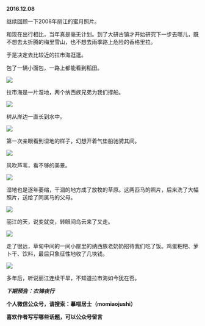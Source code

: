 
          
            
**2016.12.08**

继续回顾一下2008年丽江的蜜月照片。

和现在出行相比，当年真是毫无计划。到了大研古镇才开始研究下一步去哪儿，既不想去太折腾的梅里雪山，也不想去雨季路上危险的香格里拉。

于是决定去比较近的拉市海逛逛。

包了一辆小面包，一路上都能看到稻田。




![](//upload-images.jianshu.io/upload_images/51001-ff01d51ecdd70c20.jpg)




拉市海是一片湿地，两个纳西族兄弟为我们撑船。




![](//upload-images.jianshu.io/upload_images/51001-6ef83332583e0b33.jpg)




树从岸边一直长到水中。




![](//upload-images.jianshu.io/upload_images/51001-11912edf7713e525.jpg)




第一次亲眼看到湿地的样子，幻想开着气垫船驰骋其间。




![](//upload-images.jianshu.io/upload_images/51001-748622eb602ead65.jpg)




风吹芦苇，看不够的美景。




![](//upload-images.jianshu.io/upload_images/51001-1674484fa8353037.jpg)




湿地也是逐年萎缩，干涸的地方成了放牧的草原。这两匹马的照片，后来洗了大幅照片，送给了同属马的父母。




![](//upload-images.jianshu.io/upload_images/51001-bbd55414b35ba9d5.jpg)




丽江的天，说变就变，转眼间乌云来了又走。




![](//upload-images.jianshu.io/upload_images/51001-8e3762e790077289.jpg)




走了很远，草甸中间的一间小屋里的纳西族老奶奶招待我们吃了饭。鸡蛋粑粑、萝卜干、饮料，最后只象征性地收了几块钱。




![](//upload-images.jianshu.io/upload_images/51001-c28ebd90a35e8049.jpg)




多年后，听说丽江连续干旱，不知道拉市海如今犹在否。


***下期预告：衣锦夜行***


**个人微信公众号，请搜索：摹喵居士（momiaojushi）**

**喜欢作者写写哪些话题，可以公众号留言**

          
        